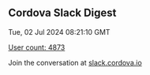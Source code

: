 ## Cordova Slack Digest
Tue, 02 Jul 2024 08:21:10 GMT

[User count: 4873](https://cordova.slack.com/)


Join the conversation at [slack.cordova.io](http://slack.cordova.io/)
